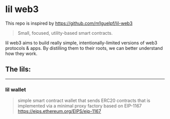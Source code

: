 # lil web3

This repo is inspired by https://github.com/m1guelpf/lil-web3

> Small, focused, utility-based smart contracts.

lil web3 aims to build really simple, intentionally-limited versions of web3 protocols & apps. By distilling them to their roots, we can better understand how they work.

## The lils:
----
### lil wallet

> simple smart contract wallet that sends ERC20 contracts that is implemented via a minimal proxy factory based on EIP-1167 https://eips.ethereum.org/EIPS/eip-1167

